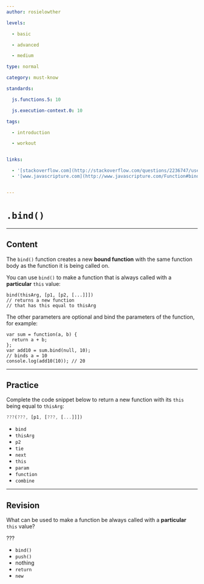 ```yaml
---
author: rosielowther

levels:

  - basic

  - advanced

  - medium

type: normal

category: must-know

standards:

  js.functions.5: 10

  js.execution-context.0: 10

tags:

  - introduction

  - workout


links:

  - '[stackoverflow.com](http://stackoverflow.com/questions/2236747/use-of-the-javascript-bind-method){website}'
  - '[www.javascripture.com](http://www.javascripture.com/Function#bind){website}'


---
```


# `.bind()` 

---
## Content

The `bind()` function creates a new **bound function** with the same function body as the function it is being called on. 

You can use `bind()` to make a function that is always called with a **particular** `this` value:
```
bind(thisArg, [p1, [p2, [...]]])
// returns a new function 
// that has this equal to thisArg
```
The other parameters are optional and bind the parameters of the function, for example:

```
var sum = function(a, b) {
  return a + b;
};
var add10 = sum.bind(null, 10); 
// binds a = 10
console.log(add10(10)); // 20
```

---
## Practice

Complete the code snippet below to return a new function with its `this` being equal to `thisArg`:

```javascript
???(???, [p1, [???, [...]]])
```


* `bind`
* `thisArg`
* `p2`
* `tie`
* `next`
* `this`
* `param`
* `function`
* `combine`

---
## Revision

What can be used to make a function be always called with a **particular** `this` value?

???


* `bind()`
* `push()`
* nothing
* `return`
* `new`

